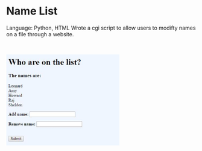 # Name List
Language: Python, HTML
Wrote a cgi script to allow users to modifty names on a file through a website.  

</br>
<p align="left">
  <img src="website.JPG" width="300"/>
</p>
